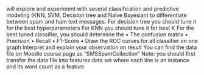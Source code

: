 will explore and experiment with several classification and predictive modeling (KNN, SVM, Decision tree and Naïve Bayesian) to differentiate between spam and ham text messages.
For decision tree you should tune it for the best hyperparameters 
For KNN you should tune it for best K
For the best tuned classifier, you should determine the
•	The confusion matrix
•	Precision
•	Recall
•	F1-Score
•	Draw the ROC curves for all classifier on one graph
Interpret and explain your observation on result
You can find the data file on Moodle course page as “SMSSpamCollection”
Note: you should first transfer the data file into features data set where each line is an instance and its word count as a feature

